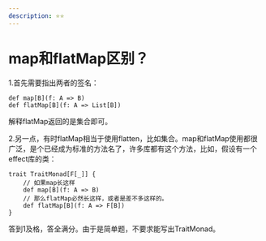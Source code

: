 ```yaml
---
description: ⭐️⭐️
---
```


# map和flatMap区别？

1.首先需要指出两者的签名：

```
def map[B](f: A => B)
def flatMap[B](f: A => List[B])
```

解释flatMap返回的是集合即可。

2.另一点，有时flatMap相当于使用flatten，比如集合。map和flatMap使用都很广泛，是个已经成为标准的方法名了，许多库都有这个方法，比如，假设有一个effect库的类：

```
trait TraitMonad[F[_]] {
    // 如果map长这样
    def map[B](f: A => B)
    // 那么flatMap必然长这样，或者是差不多这样的。
    def flatMap[B](f: A => F[B])
}
```

答到1及格，答全满分。由于是简单题，不要求能写出TraitMonad。

